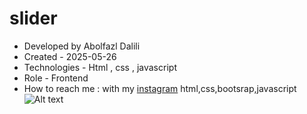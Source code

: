 # slider
- Developed by Abolfazl Dalili
- Created - 2025-05-26
- Technologies  - Html , css , javascript
- Role - Frontend
- How to reach me : with my [instagram](https://www.instagram.com/abolfazl_dalili2023)
html,css,bootsrap,javascript
![Alt text](https://github.com/C:\Users\lenovo\Desktop\slider\Images)

